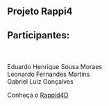 ## Projeto Rappi4

<h2>Participantes:</h2> <br> <br>
Eduardo Henrique Sousa Moraes <br>
Leonardo Fernandes Martins <br>
Gabriel Luiz Gonçalves <br>

<p>Conheça o <a href="http://keen-food.surge.sh/">Rappid4D</a></p>
